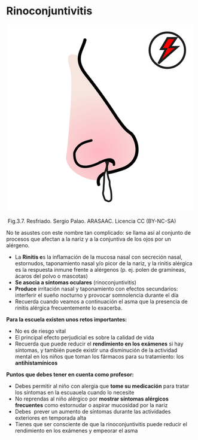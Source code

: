 # Rinoconjuntivitis


![](img/M3_7.png)


 Fig.3.7. Resfriado. Sergio Palao. ARASAAC. Licencia CC (BY-NC-SA)

No te asustes con este nombre tan complicado: se llama así al conjunto de procesos que afectan a la nariz y a la conjuntiva de los ojos por un alérgeno.

*   La **Rinitis e**s la inflamación de la mucosa nasal con secreción nasal, estornudos, taponamiento nasal y/o picor de la nariz, y la rinitis alérgica es la respuesta inmune frente a alérgenos (p. ej. polen de gramíneas, ácaros del polvo o mascotas)
*   **Se asocia a síntomas oculares** (rinoconjuntivitis)
*   **Produce** irritación nasal y taponamiento con efectos secundarios: interferir el sueño nocturno y provocar somnolencia durante el día
*   Recuerda cuando veamos a continuación el asma que la presencia de rinitis alérgica frecuentemente lo exacerba.

**Para la escuela existen unos retos importantes:**

*   No es de riesgo vital
*   El principal efecto perjudicial es sobre la calidad de vida
*   Recuerda que puede reducir el **rendimiento en los exámenes** si hay síntomas, y también puede existir una disminución de la actividad mental en los niños que toman los fármacos para su tratamiento: los **antihistamínicos**

**Puntos que debes tener en cuenta como profesor:**

*   Debes permitir al niño con alergia que **tome su medicación** para tratar los síntomas en la escuauela cuando lo necesite
*   No reprendas al niño alérgico por **mostrar síntomas alérgicos frecuentes** como estornudar o aspirar mucosidad por la nariz
*   Debes  prever un aumento de síntomas durante las actividades exteriores en temporada alta
*   Tienes que ser consciente de que la rinoconjuntivitis puede reducir el rendimiento en los exámenes y empeorar el asma

